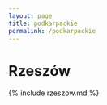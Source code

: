 ```yaml
---
layout: page
title: podkarpackie
permalink: /podkarpackie
---
```


# Rzeszów

{% include rzeszow.md %}
